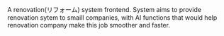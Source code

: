 A renovation(リフォーム) system frontend. System aims to provide renovation sytem to smaill companies, with AI functions that would help renovation company make this job smoother and faster.